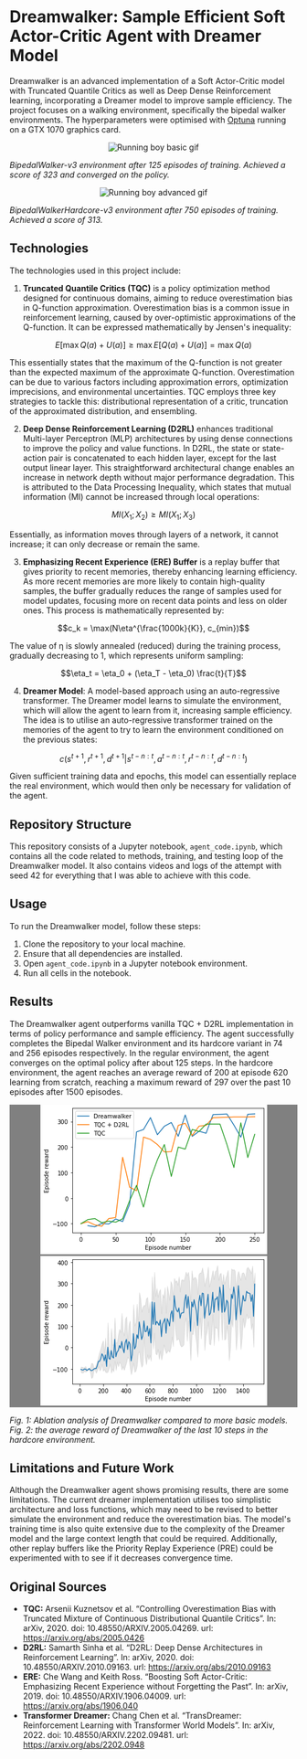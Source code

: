 # Dreamwalker: Sample Efficient Soft Actor-Critic Agent with Dreamer Model

Dreamwalker is an advanced implementation of a Soft Actor-Critic model with Truncated Quantile Critics as well as Deep Dense Reinforcement learning, incorporating a Dreamer model to improve sample efficiency. The project focuses on a walking environment, specifically the bipedal walker environments. The hyperparameters were optimised with [Optuna](https://optuna.org/) running on a GTX 1070 graphics card.

<div align="center">
    <img src="https://github.com/ArijusLengvenis/bipedal-walker-dreamer/blob/main/gif/agent-video%2Cepisode%3D125%2Cscore%3D323.gif" alt="Running boy basic gif"/>
</div>

*BipedalWalker-v3 environment after 125 episodes of training. Achieved a score of 323 and converged on the policy.*

<div align="center">
    <img src="https://github.com/ArijusLengvenis/bipedal-walker-dreamer/blob/main/gif/agent-hardcore-video%2Cepisode%3D750%2Cscore%3D313.gif" alt="Running boy advanced gif"/>
</div>

*BipedalWalkerHardcore-v3 environment after 750 episodes of training. Achieved a score of 313.*

## Technologies

The technologies used in this project include:

1. **Truncated Quantile Critics (TQC)** is a policy optimization method designed for continuous domains, aiming to reduce overestimation bias in Q-function approximation. Overestimation bias is a common issue in reinforcement learning, caused by over-optimistic approximations of the Q-function. It can be expressed mathematically by Jensen's inequality:

$$E [\max{Q(a) + U(a)}] \geq \max E[Q(a) + U(a)] = \max Q(a)$$

This essentially states that the maximum of the Q-function is not greater than the expected maximum of the approximate Q-function. Overestimation can be due to various factors including approximation errors, optimization imprecisions, and environmental uncertainties. TQC employs three key strategies to tackle this: distributional representation of a critic, truncation of the approximated distribution, and ensembling.

2. **Deep Dense Reinforcement Learning (D2RL)** enhances traditional Multi-layer Perceptron (MLP) architectures by using dense connections to improve the policy and value functions. In D2RL, the state or state-action pair is concatenated to each hidden layer, except for the last output linear layer. This straightforward architectural change enables an increase in network depth without major performance degradation. This is attributed to the Data Processing Inequality, which states that mutual information (MI) cannot be increased through local operations:

$$MI(X_1;X_2) \geq MI(X_1;X_3)$$

Essentially, as information moves through layers of a network, it cannot increase; it can only decrease or remain the same.

3. **Emphasizing Recent Experience (ERE) Buffer** is a replay buffer that gives priority to recent memories, thereby enhancing learning efficiency. As more recent memories are more likely to contain high-quality samples, the buffer gradually reduces the range of samples used for model updates, focusing more on recent data points and less on older ones. This process is mathematically represented by:

$$c_k = \max(N\eta^{\frac{1000k}{K}}, c_{min})$$

The value of η is slowly annealed (reduced) during the training process, gradually decreasing to 1, which represents uniform sampling:

$$\eta_t = \eta_0 + (\eta_T - \eta_0) \frac{t}{T}$$

4. **Dreamer Model**: A model-based approach using an auto-regressive transformer. The Dreamer model learns to simulate the environment, which will allow the agent to learn from it, increasing sample efficiency. The idea is to utilise an auto-regressive transformer trained on the memories of the agent to try to learn the environment conditioned on the previous states:

$$c(s^{t+1}, r^{t+1}, d^{t+1}| s^{t-n:t}, a^{t-n:t}, r^{t-n:t}, d^{t-n:t})$$

Given sufficient training data and epochs, this model can essentially replace the real environment, which would then only be necessary for validation of the agent.

## Repository Structure

This repository consists of a Jupyter notebook, `agent_code.ipynb`, which contains all the code related to methods, training, and testing loop of the Dreamwalker model. It also contains videos and logs of the attempt with seed 42 for everything that I was able to achieve with this code.

## Usage

To run the Dreamwalker model, follow these steps:

1. Clone the repository to your local machine.
2. Ensure that all dependencies are installed.
3. Open `agent_code.ipynb` in a Jupyter notebook environment.
4. Run all cells in the notebook.

## Results

The Dreamwalker agent outperforms vanilla TQC + D2RL implementation in terms of policy performance and sample efficiency. The agent successfully completes the Bipedal Walker environment and its hardcore variant in 74 and 256 episodes respectively. In the regular environment, the agent converges on the optimal policy after about 125 steps. In the hardcore environment, the agent reaches an average reward of 200 at episode 620 learning from scratch, reaching a maximum reward of 297 over the past 10 episodes after 1500 episodes.

<div style="background-color: grey;" align="center">
    <img src="https://github.com/ArijusLengvenis/bipedal-walker-dreamer/blob/main/img/compare.png?raw=true" alt="compare graph"/>
    <img src="https://github.com/ArijusLengvenis/bipedal-walker-dreamer/blob/main/img/hardcore1500.png?raw=true" alt="hardcore graph"/>
</div>

*Fig. 1: Ablation analysis of Dreamwalker compared to more basic models. Fig. 2: the average reward of Dreamwalker of the last 10 steps in the hardcore environment.*


## Limitations and Future Work

Although the Dreamwalker agent shows promising results, there are some limitations. The current dreamer implementation utilises too simplistic architecture and loss functions, which may need to be revised to better simulate the environment and reduce the overestimation bias. The model's training time is also quite extensive due to the complexity of the Dreamer model and the large context length that could be required. Additionally, other replay buffers like the Priority Replay Experience (PRE) could be experimented with to see if it decreases convergence time.

## Original Sources

- **TQC:** Arsenii Kuznetsov et al. “Controlling Overestimation Bias with Truncated Mixture of Continuous Distributional Quantile Critics”. In: arXiv, 2020. doi: 10.48550/ARXIV.2005.04269. url: https://arxiv.org/abs/2005.0426
- **D2RL:** Samarth Sinha et al. “D2RL: Deep Dense Architectures in Reinforcement Learning”. In: arXiv, 2020. doi: 10.48550/ARXIV.2010.09163. url: https://arxiv.org/abs/2010.09163
- **ERE:** Che Wang and Keith Ross. “Boosting Soft Actor-Critic: Emphasizing Recent Experience without Forgetting the Past”. In: arXiv, 2019. doi: 10.48550/ARXIV.1906.04009. url: https://arxiv.org/abs/1906.040
- **Transformer Dreamer:** Chang Chen et al. “TransDreamer: Reinforcement Learning with Transformer World Models”. In: arXiv, 2022. doi: 10.48550/ARXIV.2202.09481. url: https://arxiv.org/abs/2202.0948

